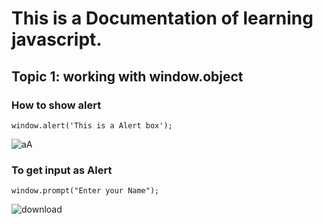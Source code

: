 # This is a Documentation of learning javascript.
## Topic 1: working with window.object
### How to show alert

```
window.alert('This is a Alert box');
```
![aA](https://user-images.githubusercontent.com/95132249/143728022-973e84c6-c5e5-4751-87c3-b9f1498c6ffd.png)

### To get input as Alert
```
window.prompt("Enter your Name");
```
![download](https://user-images.githubusercontent.com/95132249/143728696-e799901d-0d4a-4200-8392-08d77635d7aa.jpg)

